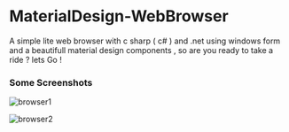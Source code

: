 # MaterialDesign-WebBrowser
A simple lite web browser with c sharp ( c# ) and .net using windows form and a beautifull material design components , so are you ready to take a ride ? lets Go !


### Some Screenshots
![browser1](https://cloud.githubusercontent.com/assets/24621701/21550506/c6e554da-cdfa-11e6-8759-11965482fda1.png)

![browser2](https://cloud.githubusercontent.com/assets/24621701/21550505/c6c64630-cdfa-11e6-8d51-e14cbdb38562.png)
